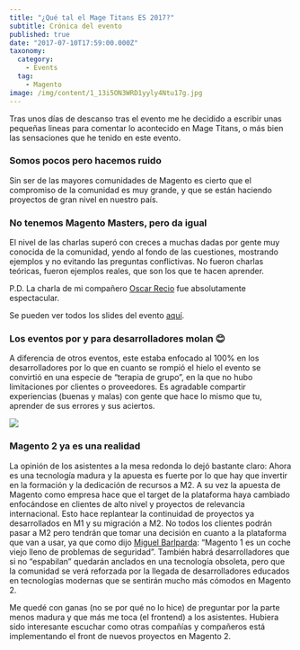 ```yaml
---
title: "¿Qué tal el Mage Titans ES 2017?"
subtitle: Crónica del evento
published: true
date: "2017-07-10T17:59:00.000Z"
taxonomy:
  category:
    - Events
  tag:
    - Magento
image: /img/content/1_13i5ON3WRD1yyly4Ntu17g.jpg
---
```


Tras unos días de descanso tras el evento me he decidido a escribir unas pequeñas lineas para comentar lo acontecido en Mage Titans, o más bien las sensaciones que he tenido en este evento.

### Somos pocos pero hacemos ruido

Sin ser de las mayores comunidades de Magento es cierto que el compromiso de la comunidad es muy grande, y que se están haciendo proyectos de gran nivel en nuestro país.

### No tenemos Magento Masters, pero da igual

El nivel de las charlas superó con creces a muchas dadas por gente muy conocida de la comunidad, yendo al fondo de las cuestiones, mostrando ejemplos y no evitando las preguntas conflictivas. No fueron charlas teóricas, fueron ejemplos reales, que son los que te hacen aprender.

P.D. La charla de mi compañero [Oscar Recio](undefined) fue absolutamente espectacular.

Se pueden ver todos los slides del evento [aquí](https://es.slideshare.net/MageTitansES).

### Los eventos por y para desarrolladores molan 😊

A diferencia de otros eventos, este estaba enfocado al 100% en los desarrolladores por lo que en cuanto se rompió el hielo el evento se convirtió en una especie de “terapia de grupo”, en la que no hubo limitaciones por clientes o proveedores. Es agradable compartir experiencias (buenas y malas) con gente que hace lo mismo que tu, aprender de sus errores y sus aciertos.

![](/img/content/1*1rneokqRUsTd_k6LN4gmGA.jpeg)

### Magento 2 ya es una realidad

La opinión de los asistentes a la mesa redonda lo dejó bastante claro: Ahora es una tecnología madura y la apuesta es fuerte por lo que hay que invertir en la formación y la dedicación de recursos a M2. A su vez la apuesta de Magento como empresa hace que el target de la plataforma haya cambiado enfocándose en clientes de alto nivel y proyectos de relevancia internacional. Esto hace replantear la continuidad de proyectos ya desarrollados en M1 y su migración a M2. No todos los clientes podrán pasar a M2 pero tendrán que tomar una decisión en cuanto a la plataforma que van a usar, ya que como dijo [Miguel Barlparda](https://twitter.com/mbalparda): “Magento 1 es un coche viejo lleno de problemas de seguridad”. También habrá desarrolladores que si no “espabilan” quedarán anclados en una tecnología obsoleta, pero que la comunidad se verá reforzada por la llegada de desarrolladores educados en tecnologías modernas que se sentirán mucho más cómodos en Magento 2.

Me quedé con ganas (no se por qué no lo hice) de preguntar por la parte menos madura y que más me toca (el frontend) a los asistentes. Hubiera sido interesante escuchar como otras compañías y compañeros está implementando el front de nuevos proyectos en Magento 2.
